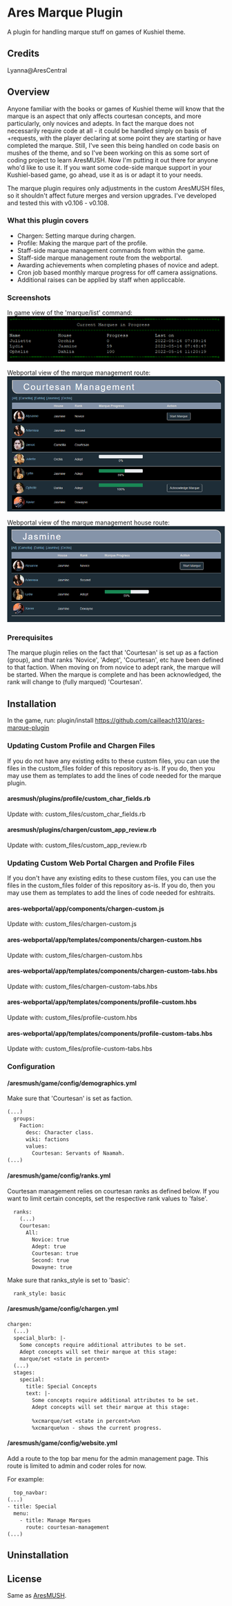 # Ares Marque Plugin
A plugin for handling marque stuff on games of Kushiel theme. 

## Credits
Lyanna@AresCentral

## Overview
Anyone familiar with the books or games of Kushiel theme will know that the marque is an aspect that only affects courtesan concepts, and more particularly, only novices and adepts. In fact the marque does not necessarily require code at all - it could be handled simply on basis of +requests, with the player declaring at some point they are starting or have completed the marque. Still, I've seen this being handled on code basis on mushes of the theme, and so I've been working on this as some sort of coding project to learn AresMUSH. Now I'm putting it out there for anyone who'd like to use it. If you want some code-side marque support in your Kushiel-based game, go ahead, use it as is or adapt it to your needs.

The marque plugin requires only adjustments in the custom AresMUSH files, so it shouldn't affect future merges and version upgrades. I've developed and tested this with v0.106 - v0.108.

### What this plugin covers
* Chargen: Setting marque during chargen.
* Profile: Making the marque part of the profile.
* Staff-side marque management commands from within the game.
* Staff-side marque management route from the webportal.
* Awarding achievements when completing phases of novice and adept.
* Cron job based monthly marque progress for off camera assignations.
* Additional raises can be applied by staff when appliccable.

### Screenshots
In game view of the 'marque/list' command:
![Client](https://github.com/cailleach1310/ares-marque-plugin/blob/master/images/marque_list_command.PNG)

Webportal view of the marque management route:
![Web-Portal1](https://github.com/cailleach1310/ares-marque-plugin/blob/master/images/courtesan_management_route.PNG)

Webportal view of the marque management house route:
![Web-Portal2](https://github.com/cailleach1310/ares-marque-plugin/blob/master/images/courtesan_management_house_route.PNG)


### Prerequisites
The marque plugin relies on the fact that 'Courtesan' is set up as a faction (group), and that ranks 'Novice', 'Adept', 'Courtesan', etc have been defined to that faction. When moving on from novice to adept rank, the marque will be started. When the marque is complete and has been acknowledged, the rank will change to (fully marqued) 'Courtesan'. 

## Installation
In the game, run: plugin/install https://github.com/cailleach1310/ares-marque-plugin

### Updating Custom Profile and Chargen Files
If you do not have any existing edits to these custom files, you can use the files in the custom_files folder of this repository as-is. If you do, then you may use them as templates to add the lines of code needed for the marque plugin.

#### aresmush/plugins/profile/custom_char_fields.rb
Update with: custom_files/custom_char_fields.rb

#### aresmush/plugins/chargen/custom_app_review.rb
Update with: custom_files/custom_app_review.rb

### Updating Custom Web Portal Chargen and Profile Files
If you don't have any existing edits to these custom files, you can use the files in the custom_files folder of this repository as-is. If you do, then you may use them as templates to add the lines of code needed for eshtraits.

#### ares-webportal/app/components/chargen-custom.js
Update with: custom_files/chargen-custom.js

#### ares-webportal/app/templates/components/chargen-custom.hbs
Update with: custom_files/chargen-custom.hbs

#### ares-webportal/app/templates/components/chargen-custom-tabs.hbs
Update with: custom_files/chargen-custom-tabs.hbs

#### ares-webportal/app/templates/components/profile-custom.hbs
Update with: custom_files/profile-custom.hbs

#### ares-webportal/app/templates/components/profile-custom-tabs.hbs
Update with: custom_files/profile-custom-tabs.hbs

### Configuration
#### /aresmush/game/config/demographics.yml
Make sure that 'Courtesan' is set as faction. 

    (...)
      groups:
        Faction:
          desc: Character class.
          wiki: factions
          values:
            Courtesan: Servants of Naamah.
    (...)

#### /aresmush/game/config/ranks.yml
Courtesan management relies on courtesan ranks as defined below. If you want to limit certain concepts, set the respective rank values to 'false'.

      ranks:
        (...)
        Courtesan:
          All:
            Novice: true
            Adept: true
            Courtesan: true
            Second: true
            Dowayne: true
            
Make sure that ranks_style is set to 'basic':

      rank_style: basic

#### /aresmush/game/config/chargen.yml

    chargen:
      (...)
      special_blurb: |-
        Some concepts require additional attributes to be set.
        Adept concepts will set their marque at this stage:
        marque/set <state in percent>
      (...)
      stages:
        special:
          title: Special Concepts
          text: |- 
            Some concepts require additional attributes to be set.
            Adept concepts will set their marque at this stage: 

            %xcmarque/set <state in percent>%xn
            %xcmarque%xn - shows the current progress.

#### /aresmush/game/config/website.yml
Add a route to the top bar menu for the admin management page. This route is limited to admin and coder roles for now. 

For example:

      top_navbar:
    (...)
    - title: Special
      menu:
        - title: Manage Marques
          route: courtesan-management
    (...)


## Uninstallation

## License
Same as [AresMUSH](https://aresmush.com/license).
